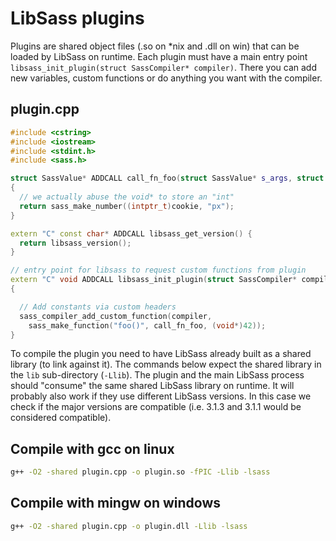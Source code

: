 # LibSass plugins

Plugins are shared object files (.so on *nix and .dll on win) that can be
loaded by LibSass on runtime. Each plugin must have a main entry point
`libsass_init_plugin(struct SassCompiler* compiler)`. There you can add
new variables, custom functions or do anything you want with the compiler.

## plugin.cpp

```C++
#include <cstring>
#include <iostream>
#include <stdint.h>
#include <sass.h>

struct SassValue* ADDCALL call_fn_foo(struct SassValue* s_args, struct SassCompiler* comp, void* cookie)
{
  // we actually abuse the void* to store an "int"
  return sass_make_number((intptr_t)cookie, "px");
}

extern "C" const char* ADDCALL libsass_get_version() {
  return libsass_version();
}

// entry point for libsass to request custom functions from plugin
extern "C" void ADDCALL libsass_init_plugin(struct SassCompiler* compiler)
{

  // Add constants via custom headers
  sass_compiler_add_custom_function(compiler,
    sass_make_function("foo()", call_fn_foo, (void*)42));
}
```

To compile the plugin you need to have LibSass already built as a shared library
(to link against it). The commands below expect the shared library in the `lib`
sub-directory (`-Llib`). The plugin and the main LibSass process should "consume"
the same shared LibSass library on runtime. It will probably also work if they
use different LibSass versions. In this case we check if the major versions are
compatible (i.e. 3.1.3 and 3.1.1 would be considered compatible).

## Compile with gcc on linux

```bash
g++ -O2 -shared plugin.cpp -o plugin.so -fPIC -Llib -lsass
```

## Compile with mingw on windows

```bash
g++ -O2 -shared plugin.cpp -o plugin.dll -Llib -lsass
```
